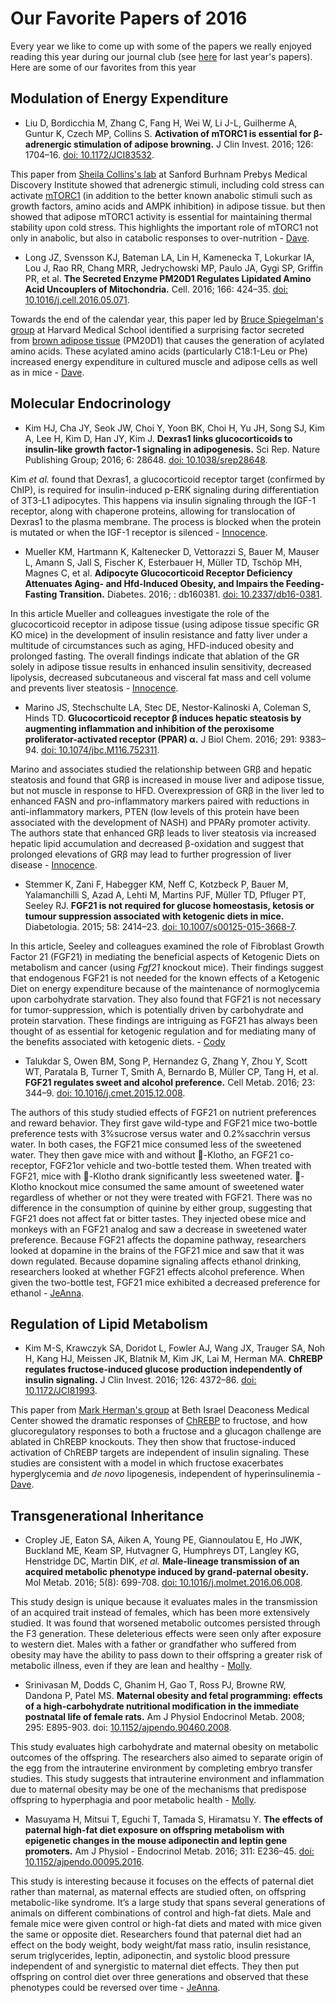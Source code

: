 # Our Favorite Papers of 2016

Every year we like to come up with some of the papers we really enjoyed reading this year during our journal club (see [here](http://bridgeslab.sph.umich.edu/posts/our-favorite-papers-of-2015) for last year's papers).  Here are some of our favorites from this year

## Modulation of Energy Expenditure

* Liu D, Bordicchia M, Zhang C, Fang H, Wei W, Li J-L, Guilherme A, Guntur K, Czech MP, Collins S. **Activation of mTORC1 is essential for β-adrenergic stimulation of adipose browning.** J Clin Invest. 2016; 126: 1704–16. [doi: 10.1172/JCI83532](http://dx.doi.org/10.1172/JCI83532).

This paper from [Sheila Collins's lab](http://www.sbpdiscovery.org/team/sheila-collins-phd) at Sanford Burhnam Prebys Medical Discovery Institute showed that adrenergic stimuli, including cold stress can activate [mTORC1](https://en.wikipedia.org/wiki/MTORC1) (in addition to the better known anabolic stimuli such as growth factors, amino acids and AMPK inhibition) in adipose tissue. but then showed that adipose mTORC1 activity is essential for maintaining thermal stability upon cold stress.  This highlights the important role of mTORC1 not only in anabolic, but also in catabolic responses to over-nutrition - [Dave](http://bridgeslab.sph.umich.edu/people/dave-bridges/).

* Long JZ, Svensson KJ, Bateman LA, Lin H, Kamenecka T, Lokurkar IA, Lou J, Rao RR, Chang MRR, Jedrychowski MP, Paulo JA, Gygi SP, Griffin PR, et al. **The Secreted Enzyme PM20D1 Regulates Lipidated Amino Acid Uncouplers of Mitochondria.** Cell. 2016; 166: 424–35. [doi: 10.1016/j.cell.2016.05.071](http://dx.doi.org/10.1016/j.cell.2016.05.071).

Towards the end of the calendar year, this paper led by [Bruce Spiegelman's group](http://research4.dfci.harvard.edu/spiegelmanlab/) at Harvard Medical School identified a surprising factor secreted from [brown adipose tissue](https://en.wikipedia.org/wiki/Brown_adipose_tissue) (PM20D1) that causes the generation of acylated amino acids.  These acylated amino acids (particularly C18:1-Leu or Phe) increased energy expenditure in cultured muscle and adipose cells as well as in mice - [Dave](http://bridgeslab.sph.umich.edu/people/dave-bridges/).  


## Molecular Endocrinology

* Kim HJ, Cha JY, Seok JW, Choi Y, Yoon BK, Choi H, Yu JH, Song SJ, Kim A, Lee H, Kim D, Han JY, Kim J. **Dexras1 links glucocorticoids to insulin-like growth factor-1 signaling in adipogenesis.** Sci Rep. Nature Publishing Group; 2016; 6: 28648. [doi: 10.1038/srep28648](http://dx.doi.org/10.1038/srep28648).

Kim *et al.* found that Dexras1, a glucocorticoid receptor target (confirmed by ChIP), is required for insulin-induced p-ERK signaling during differentiation of 3T3-L1 adipocytes. This happens via insulin signaling through the IGF-1 receptor, along with chaperone proteins, allowing for translocation of Dexras1 to the plasma membrane. The process is blocked when the protein is mutated or when the IGF-1 receptor is silenced - [Innocence](http://bridgeslab.sph.umich.edu/people/innocence-harvey/).

* Mueller KM, Hartmann K, Kaltenecker D, Vettorazzi S, Bauer M, Mauser L, Amann S, Jall S, Fischer K, Esterbauer H, Müller TD, Tschöp MH, Magnes C, et al. **Adipocyte Glucocorticoid Receptor Deficiency Attenuates Aging- and Hfd-Induced Obesity, and Impairs the Feeding-Fasting Transition.** Diabetes. 2016; : db160381. [doi: 10.2337/db16-0381](http://dx.doi.org/10.2337/db16-0381g).

In this article Mueller and colleagues investigate the role of the glucocorticoid receptor in adipose tissue (using adipose tissue specific GR KO mice) in the development of insulin resistance and fatty liver under a multitude of circumstances such as aging, HFD-induced obesity and prolonged fasting. The overall findings indicate that ablation of the GR solely in adipose tissue results in enhanced insulin sensitivity, decreased lipolysis, decreased subcutaneous and visceral fat mass and cell volume and prevents liver steatosis - [Innocence](http://bridgeslab.sph.umich.edu/people/innocence-harvey/).

* Marino JS, Stechschulte LA, Stec DE, Nestor-Kalinoski A, Coleman S, Hinds TD. **Glucocorticoid receptor β induces hepatic steatosis by augmenting inflammation and inhibition of the peroxisome proliferator-activated receptor (PPAR) α.** J Biol Chem. 2016; 291: 9383–94. [doi: 10.1074/jbc.M116.752311](http://dx.doi.org).

Marino and associates studied the relationship between GRβ  and hepatic steatosis and found that GRβ  is increased in mouse liver and adipose tissue, but not muscle in response to HFD. Overexpression of GRβ  in the liver led to enhanced FASN and pro-inflammatory markers paired with reductions in anti-inflammatory markers, PTEN (low levels of this protein have been associated with the development of NASH) and PPARy promoter activity. The authors state that enhanced GRβ  leads to liver steatosis via increased hepatic lipid accumulation and decreased β-oxidation and suggest that prolonged elevations of GRβ  may lead to further progression of liver disease - [Innocence](http://bridgeslab.sph.umich.edu/people/innocence-harvey/).

* Stemmer K, Zani F, Habegger KM, Neff C, Kotzbeck P, Bauer M, Yalamanchilli S, Azad A, Lehti M, Martins PJF, Müller TD, Pfluger PT, Seeley RJ. **FGF21 is not required for glucose homeostasis, ketosis or tumour suppression associated with ketogenic diets in mice.** Diabetologia. 2015; 58: 2414–23. [doi: 10.1007/s00125-015-3668-7](http://dx.doi.org/10.1007/s00125-015-3668-7).

In this article, Seeley and colleagues examined the role of Fibroblast Growth Factor 21 (FGF21) in mediating the beneficial aspects of Ketogenic Diets on metabolism and cancer (using *Fgf21* knockout mice). Their findings suggest that endogenous FGF21 is not needed for the known effects of a Ketogenic Diet on energy expenditure because of the maintenance of normoglycemia upon carbohydrate starvation. They also found that FGF21 is not necessary for tumor-suppression, which is potentially driven by carbohydrate and protein starvation. These findings are intriguing as FGF21 has always been thought of as essential for ketogenic regulation and for mediating many of the benefits associated with ketogenic diets. - [Cody](http://bridgeslab.sph.umich.edu/people/cody-cousineau/)

* Talukdar S, Owen BM, Song P, Hernandez G, Zhang Y, Zhou Y, Scott WT, Paratala B, Turner T, Smith A, Bernardo B, Müller CP, Tang H, et al. **FGF21 regulates sweet and alcohol preference.** Cell Metab. 2016; 23: 344–9. [doi: 10.1016/j.cmet.2015.12.008](http://dx.doi.org/10.1016/j.cmet.2015.12.008).

The authors of this study studied effects of FGF21 on nutrient preferences and reward behavior.  They first gave wild-type and FGF21 mice two-bottle preference tests with 3%sucrose versus water and 0.2%sacchrin versus water.  In both cases, the FGF21 mice consumed less of the sweetened water.  They then gave mice with and without -Klotho, an FGF21 co-receptor, FGF21or vehicle and two-bottle tested them.  When treated with FGF21, mice with -Klotho drank significantly less sweetened water.  -Klotho knockout mice consumed the same amount of sweetened water regardless of whether or not they were treated with FGF21.  There was no difference in the consumption of quinine by either group, suggesting that FGF21 does not affect fat or bitter tastes.  They injected obese mice and monkeys with an FGF21 analog and saw a decrease in sweetened water preference.  Because FGF21 affects the dopamine pathway, researchers looked at dopamine in the brains of the FGF21 mice and saw that it was down regulated.  Because dopamine signaling affects ethanol drinking, researchers looked at whether FGF21 effects alcohol preference.  When given the two-bottle test, FGF21 mice exhibited a decreased preference for ethanol  - [JeAnna](http://bridgeslab.sph.umich.edu/people/jeanna-redd/). 

## Regulation of Lipid Metabolism

* Kim M-S, Krawczyk SA, Doridot L, Fowler AJ, Wang JX, Trauger SA, Noh H, Kang HJ, Meissen JK, Blatnik M, Kim JK, Lai M, Herman MA. **ChREBP regulates fructose-induced glucose production independently of insulin signaling.** J Clin Invest. 2016; 126: 4372–86. [doi: 10.1172/JCI81993](http://dx.doi.org/10.1172/JCI81993).

This paper from [Mark Herman's group](http://www.bidmc.org/Research/Departments/Medicine/Divisions/Endocrinology/Laboratories/Herman-Lab.aspx) at Beth Israel Deaconess Medical Center showed the dramatic responses of [ChREBP](https://en.wikipedia.org/wiki/Carbohydrate-responsive_element-binding_protein) to fructose, and how glucoregulatory responses to both a fructose and a glucagon challenge are ablated in ChREBP knockouts.  They then show that fructose-induced activation of ChREBP targets are independent of insulin signaling.  These studies are consistent with a model in which fructose exacerbates hyperglycemia and *de novo* lipogenesis, independent of hyperinsulinemia - [Dave](http://bridgeslab.sph.umich.edu/people/dave-bridges/).

## Transgenerational Inheritance

* Cropley JE, Eaton SA, Aiken A, Young PE, Giannoulatou E, Ho JWK, Buckland ME, Keam SP, Hutvagner G, Humphreys DT, Langley KG, Henstridge DC, Martin DIK, *et al.* **Male-lineage transmission of an acquired metabolic phenotype induced by grand-paternal obesity.** Mol Metab. 2016; 5(8): 699-708. [doi: 10.1016/j.molmet.2016.06.008](http://dx.doi.org/10.1016/j.molmet.2016.06.008).

This study design is unique because it evaluates males in the transmission of an acquired trait instead of females, which has been more extensively studied. It was found that worsened metabolic outcomes persisted through the F3 generation. These deleterious effects were seen only after exposure to western diet. Males with a father or grandfather who suffered from obesity may have the ability to pass down to their offspring a greater risk of metabolic illness, even if they are lean and healthy - [Molly](http://bridgeslab.sph.umich.edu/people/molly-carter/).

* Srinivasan M, Dodds C, Ghanim H, Gao T, Ross PJ, Browne RW, Dandona P, Patel MS. **Maternal obesity and fetal programming: effects of a high-carbohydrate nutritional modification in the immediate postnatal life of female rats.** Am J Physiol Endocrinol Metab. 2008; 295: E895-903. doi: [10.1152/ajpendo.90460.2008](http://dx.doi.org/10.1152/ajpendo.90460.2008).

This study evaluates high carbohydrate and maternal obesity on metabolic outcomes of the offspring. The researchers also aimed to separate origin of the egg from the intrauterine environment by completing embryo transfer studies. This study suggests that intrauterine environment and inflammation due to maternal obesity may be one of the mechanisms that predispose offspring to hyperphagia and poor metabolic health  - [Molly](http://bridgeslab.sph.umich.edu/people/molly-carter/).

* Masuyama H, Mitsui T, Eguchi T, Tamada S, Hiramatsu Y. **The effects of paternal high-fat diet exposure on offspring metabolism with epigenetic changes in the mouse adiponectin and leptin gene promoters.** Am J Physiol - Endocrinol Metab. 2016; 311: E236–45. [doi: 10.1152/ajpendo.00095.2016](http://dx.doi.org/10.1152/ajpendo.00095.2016).

This study is interesting because it focuses on the effects of paternal diet rather than maternal, as maternal effects are studied often, on offspring metabolic-like syndrome.  It’s a large study that spans several generations of animals on different combinations of control and high-fat diets.  Male and female mice were given control or high-fat diets and mated with mice given the same or opposite diet.  Researchers found that paternal diet had an effect on the body weight, body weight/fat mass ratio, insulin resistance, serum triglycerides, leptin, adiponectin, and systolic blood pressure independent of and synergistic to maternal diet effects.  They then put offspring on control diet over three generations and observed that these phenotypes could be reversed over time - [JeAnna](http://bridgeslab.sph.umich.edu/people/jeanna-redd/). 

